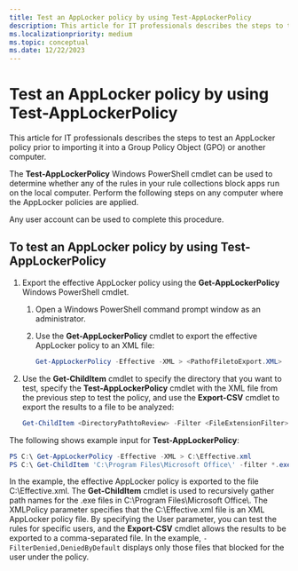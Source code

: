 ```yaml
---
title: Test an AppLocker policy by using Test-AppLockerPolicy
description: This article for IT professionals describes the steps to test an AppLocker policy prior to importing it into a Group Policy Object (GPO) or another computer.
ms.localizationpriority: medium
ms.topic: conceptual
ms.date: 12/22/2023
---
```


# Test an AppLocker policy by using Test-AppLockerPolicy

This article for IT professionals describes the steps to test an AppLocker policy prior to importing it into a Group Policy Object (GPO) or another computer.

The **Test-AppLockerPolicy** Windows PowerShell cmdlet can be used to determine whether any of the rules in your rule collections block apps run on the local computer. Perform the following steps on any computer where the AppLocker policies are applied.

Any user account can be used to complete this procedure.

## To test an AppLocker policy by using Test-AppLockerPolicy

1. Export the effective AppLocker policy using the **Get-AppLockerPolicy** Windows PowerShell cmdlet.

    1. Open a Windows PowerShell command prompt window as an administrator.
    2. Use the **Get-AppLockerPolicy** cmdlet to export the effective AppLocker policy to an XML file:

        ```powershell
        Get-AppLockerPolicy -Effective -XML > <PathofFiletoExport.XML>
        ```

2. Use the **Get-ChildItem** cmdlet to specify the directory that you want to test, specify the **Test-AppLockerPolicy** cmdlet with the XML file from the previous step to test the policy, and use the **Export-CSV** cmdlet to export the results to a file to be analyzed:

    ```powershell
    Get-ChildItem <DirectoryPathtoReview> -Filter <FileExtensionFilter> -Recurse | Convert-Path | Test-AppLockerPolicy -XMLPolicy <PathToExportedPolicyFile> -User <domain\username> -Filter <TypeofRuletoFilterFor> | Export-CSV <PathToExportResultsTo.CSV>
    ```

The following shows example input for **Test-AppLockerPolicy**:

```powershell
PS C:\ Get-AppLockerPolicy -Effective -XML > C:\Effective.xml
PS C:\ Get-ChildItem 'C:\Program Files\Microsoft Office\' -filter *.exe -Recurse | Convert-Path | Test-AppLockerPolicy -XMLPolicy C:\Effective.xml -User contoso\zwie -Filter Denied,DeniedByDefault | Export-CSV C:\BlockedFiles.csv
```

In the example, the effective AppLocker policy is exported to the file C:\\Effective.xml. The **Get-ChildItem** cmdlet is used to recursively gather path names for the .exe files in C:\\Program Files\\Microsoft Office\\. The XMLPolicy parameter specifies that the C:\\Effective.xml file is an XML AppLocker policy file. By specifying the User parameter, you can test the rules for specific users, and the **Export-CSV** cmdlet allows the results to be exported to a comma-separated file. In the example, `-FilterDenied,DeniedByDefault` displays only those files that blocked for the user under the policy.
